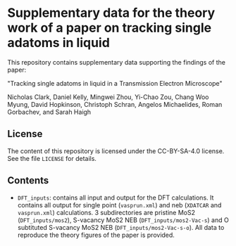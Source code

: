 # Supplementary data for the theory work of a paper on tracking single adatoms in liquid

This repository contains supplementary data supporting the findings of the paper:

"Tracking single adatoms in liquid in a Transmission Electron Microscope"

Nicholas Clark, Daniel Kelly, Mingwei Zhou, Yi-Chao Zou, Chang Woo Myung, David Hopkinson, Christoph Schran, Angelos Michaelides, Roman Gorbachev, and Sarah Haigh

## License
The content of this repository is licensed under the CC-BY-SA-4.0 license. See the file
`LICENSE` for details.

## Contents
* `DFT_inputs`:
contains all input and output for the DFT calculations. It contains all output for single point (`vasprun.xml`) and neb (`XDATCAR` and `vasprun.xml`) calculations. 3 subdirectories are pristine MoS2 (`DFT_inputs/mos2`), S-vacancy MoS2 NEB (`DFT_inputs/mos2-Vac-s`) and O subtituted S-vacancy MoS2 NEB (`DFT_inputs/mos2-Vac-s-o`). All data to reproduce the theory figures of the paper is provided.
